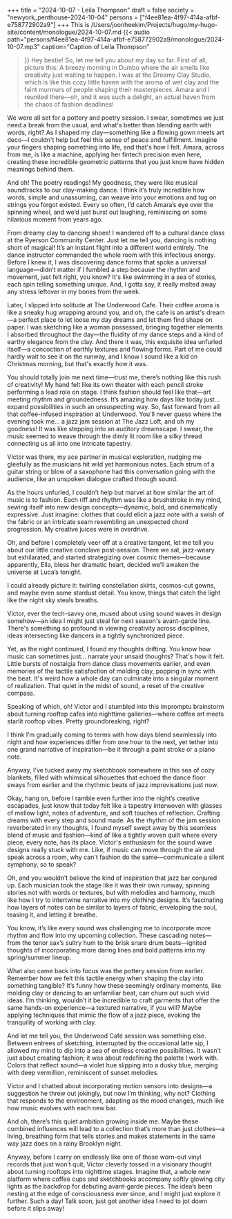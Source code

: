 +++
title = "2024-10-07 - Leila Thompson"
draft = false
society = "newyork_penthouse-2024-10-04"
persons = ["f4ee81ea-4f97-414a-afbf-e758772902a9"]
+++
This is /Users/joonheekim/Projects/hugo/my-hugo-site/content/monologue/2024-10-07.md
{{< audio
    path="persons/f4ee81ea-4f97-414a-afbf-e758772902a9/monologue/2024-10-07.mp3" 
    caption="Caption of Leila Thompson"
>}}
Hey bestie! So, let me tell you about my day so far.
First of all, picture this: A breezy morning in Dumbo where the air smells like creativity just waiting to happen. I was at the Dreamy Clay Studio, which is like this cozy little haven with the aroma of wet clay and the faint murmurs of people shaping their masterpieces. Amara and I reunited there—oh, and it was such a delight, an actual haven from the chaos of fashion deadlines!

We were all set for a pottery and poetry session. I swear, sometimes we just need a break from the usual, and what's better than blending earth with words, right? As I shaped my clay—something like a flowing gown meets art deco—I couldn't help but feel this sense of peace and fulfillment. Imagine your fingers shaping something into life, and that's how I felt. Amara, across from me, is like a machine, applying her fintech precision even here, creating these incredible geometric patterns that you just know have hidden meanings behind them.

And oh! The poetry readings! My goodness, they were like musical soundtracks to our clay-making dance. I think it’s truly incredible how words, simple and unassuming, can weave into your emotions and tug on strings you forgot existed. Every so often, I’d catch Amara’s eye over the spinning wheel, and we’d just burst out laughing, reminiscing on some hilarious moment from years ago.

From dreamy clay to dancing shoes! I wandered off to a cultural dance class at the Ryerson Community Center. Just let me tell you, dancing is nothing short of magical! It’s an instant flight into a different world entirely. The dance instructor commanded the whole room with this infectious energy. Before I knew it, I was discovering dance forms that spoke a universal language—didn’t matter if I fumbled a step because the rhythm and movement, just felt right, you know? It's like swimming in a sea of stories, each spin telling something unique. And, I gotta say, it really melted away any stress leftover in my bones from the week.

Later, I slipped into solitude at The Underwood Cafe. Their coffee aroma is like a sneaky hug wrapping around you, and oh, the cafe is an artist's dream—a perfect place to let loose my day dreams and let them find shape on paper. I was sketching like a woman possessed, bringing together elements I absorbed throughout the day—the fluidity of my dance steps and a kind of earthy elegance from the clay. And there it was, this exquisite idea unfurled itself—a concoction of earthly textures and flowing forms. Part of me could hardly wait to see it on the runway, and I know I sound like a kid on Christmas morning, but that's exactly how it was.

You should totally join me next time—trust me, there’s nothing like this rush of creativity! My hand felt like its own theater with each pencil stroke performing a lead role on stage. I think fashion should feel like that—art meeting rhythm and groundedness. It’s amazing how days like today just... expand possibilities in such an unsuspecting way.
So, fast forward from all that coffee-infused inspiration at Underwood. You'll never guess where the evening took me... a jazz jam session at The Jazz Loft, and oh my goodness! It was like stepping into an auditory dreamscape. I swear, the music seemed to weave through the dimly lit room like a silky thread connecting us all into one intricate tapestry. 

Victor was there, my ace partner in musical exploration, nudging me gleefully as the musicians hit wild yet harmonious notes. Each strum of a guitar string or blow of a saxophone had this conversation going with the audience, like an unspoken dialogue crafted through sound. 

As the hours unfurled, I couldn’t help but marvel at how similar the art of music is to fashion. Each riff and rhythm was like a brushstroke in my mind, sewing itself into new design concepts—dynamic, bold, and cinematically expressive. Just imagine: clothes that could elicit a jazz note with a swish of the fabric or an intricate seam resembling an unexpected chord progression. My creative juices were in overdrive.

Oh, and before I completely veer off at a creative tangent, let me tell you about our little creative conclave post-session. There we sat, jazz-weary but exhilarated, and started strategizing over cosmic themes—because apparently, Ella, bless her dramatic heart, decided we’ll awaken the universe at Luca’s tonight.

I could already picture it: twirling constellation skirts, cosmos-cut gowns, and maybe even some stardust detail. You know, things that catch the light like the night sky steals breaths.

Victor, ever the tech-savvy one, mused about using sound waves in design somehow—an idea I might just steal for next season's avant-garde line. There's something so profound in viewing creativity across disciplines, ideas intersecting like dancers in a tightly synchronized piece.

Yet, as the night continued, I found my thoughts drifting. You know how music can sometimes just... narrate your unsaid thoughts? That's how it felt. Little bursts of nostalgia from dance class movements earlier, and even memories of the tactile satisfaction of molding clay, popping in sync with the beat. It's weird how a whole day can culminate into a singular moment of realization. That quiet in the midst of sound, a reset of the creative compass.

Speaking of which, oh! Victor and I stumbled into this impromptu brainstorm about turning rooftop cafes into nighttime galleries—where coffee art meets starlit rooftop vibes. Pretty groundbreaking, right?

I think I’m gradually coming to terms with how days blend seamlessly into night and how experiences differ from one hour to the next, yet tether into one grand narrative of inspiration—be it through a paint stroke or a piano note.

Anyway, I've tucked away my sketchbook somewhere in this sea of cozy blankets, filled with whimsical silhouettes that echoed the dance floor sways from earlier and the rhythmic beats of jazz improvisations just now. 

Okay, hang on, before I ramble even further into the night’s creative escapades, just know that today felt like a tapestry interwoven with glasses of mellow light, notes of adventure, and soft touches of reflection. Crafting dreams with every step and sound made.
As the rhythm of the jam session reverberated in my thoughts, I found myself swept away by this seamless blend of music and fashion—kind of like a tightly woven quilt where every piece, every note, has its place. Victor's enthusiasm for the sound wave designs really stuck with me. Like, if music can move through the air and speak across a room, why can't fashion do the same—communicate a silent symphony, so to speak?

Oh, and you wouldn’t believe the kind of inspiration that jazz bar conjured up. Each musician took the stage like it was their own runway, spinning stories not with words or textures, but with melodies and harmony, much like how I try to intertwine narrative into my clothing designs. It’s fascinating how layers of notes can be similar to layers of fabric, enveloping the soul, teasing it, and letting it breathe.

You know, it’s like every sound was challenging me to incorporate more rhythm and flow into my upcoming collection. These cascading notes—from the tenor sax’s sultry hum to the brisk snare drum beats—ignited thoughts of incorporating more daring lines and bold patterns into my spring/summer lineup.

What also came back into focus was the pottery session from earlier. Remember how we felt this tactile energy when shaping the clay into something tangible? It’s funny how these seemingly ordinary moments, like molding clay or dancing to an unfamiliar beat, can churn out such vivid ideas. I’m thinking, wouldn’t it be incredible to craft garments that offer the same hands-on experience—a textured narrative, if you will? Maybe applying techniques that mimic the flow of a jazz piece, evoking the tranquility of working with clay.

And let me tell you, the Underwood Café session was something else. Between entrees of sketching, interrupted by the occasional latte sip, I allowed my mind to dip into a sea of endless creative possibilities. It wasn’t just about creating fashion; it was about redefining the palette I work with. Colors that reflect sound—a violet hue slipping into a dusky blue, merging with deep vermillion, reminiscent of sunset melodies.

Victor and I chatted about incorporating motion sensors into designs—a suggestion he threw out jokingly, but now I’m thinking, why not? Clothing that responds to the environment, adapting as the mood changes, much like how music evolves with each new bar.

And oh, there’s this quiet ambition growing inside me. Maybe these combined influences will lead to a collection that’s more than just clothes—a living, breathing form that tells stories and makes statements in the same way jazz does on a rainy Brooklyn night. 

Anyway, before I carry on endlessly like one of those worn-out vinyl records that just won’t quit, Victor cleverly tossed in a visionary thought about turning rooftops into nighttime stages. Imagine that, a whole new platform where coffee cups and sketchbooks accompany softly glowing city lights as the backdrop for debuting avant-garde pieces. The idea’s been nesting at the edge of consciousness ever since, and I might just explore it further. Such a day!
Talk soon, just got another idea I need to jot down before it slips away!
